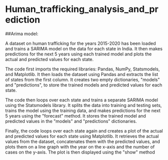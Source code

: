 # Human_trafficking_analysis_and_prediction
##Arima model:

A dataset on human trafficking for the years 2015-2020 has been loaded and trains a SARIMA model on the data for each state in India. It then makes predictions for the next 5 years using each trained model and plots the actual and predicted values for each state.

The code first imports the required libraries: Pandas, NumPy, Statsmodels, and Matplotlib. It then loads the dataset using Pandas and extracts the list of states from the first column. It creates two empty dictionaries, "models" and "predictions", to store the trained models and predicted values for each state.

The code then loops over each state and trains a separate SARIMA model using the Statsmodels library. It splits the data into training and testing sets, trains the model using the training data, and makes predictions for the next 5 years using the "forecast" method. It stores the trained model and predicted values in the "models" and "predictions" dictionaries.

Finally, the code loops over each state again and creates a plot of the actual and predicted values for each state using Matplotlib. It retrieves the actual values from the dataset, concatenates them with the predicted values, and plots them on a line graph with the year on the x-axis and the number of cases on the y-axis. The plot is then displayed using the "show" method